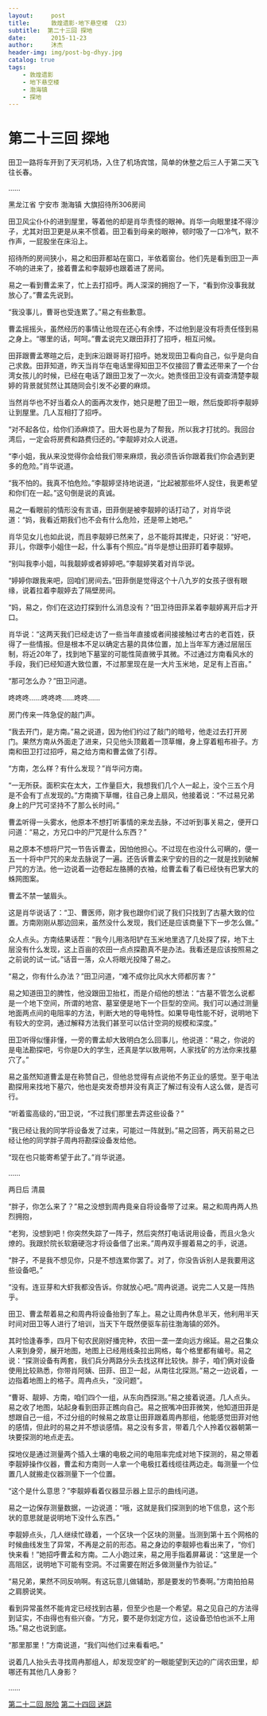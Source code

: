 ```yaml
---
layout:     post
title:      敦煌遗影·地下悬空楼 （23）
subtitle:  第二十三回 探地
date:       2015-11-23
author:     沐杰
header-img: img/post-bg-dhyy.jpg
catalog: true
tags:
    - 敦煌遗影
    - 地下悬空楼
    - 渤海镇
    - 探地
---
```

# 第二十三回 探地

田卫一路将车开到了天河机场，入住了机场宾馆，简单的休整之后三人于第二天飞往长春。

……

黑龙江省 宁安市 渤海镇 大旗招待所306房间

田卫风尘仆仆的进到屋里，等着他的却是肖华责怪的眼神。肖华一向眼里揉不得沙子，尤其对田卫更是从来不惯着。田卫看到母亲的眼神，顿时吸了一口冷气，默不作声，一屁股坐在床沿上。

招待所的房间狭小，易之和田菲都站在窗口，半依着窗台。他们先是看到田卫一声不响的进来了，接着曹孟和李靓婷也跟着进了房间。

易之一看到曹孟来了，忙上去打招呼。两人深深的拥抱了一下，“看到你没事我就放心了。”曹孟先说到。

“我没事儿，曹哥也受连累了。”易之有些歉意。

曹孟摇摇头，虽然经历的事情让他现在还心有余悸，不过他到是没有将责任怪到易之身上。“哪里的话，呵呵。”曹孟说完又跟田菲打了招呼，相互问候。

田菲跟曹孟寒暄之后，走到床沿跟哥哥打招呼。她发现田卫看向自己，似乎是向自己求救。田菲知道，昨天当肖华在电话里得知田卫不仅接回了曹孟还带来了一个台湾女孩儿的时候，已经在电话了跟田卫发了一次火。她责怪田卫没有调查清楚李靓婷的背景就贸然让其随同会引发不必要的麻烦。

当然肖华也不好当着众人的面再次发作，她只是瞪了田卫一眼，然后旋即将李靓婷让到屋里。几人互相打了招呼。

“对不起各位，给你们添麻烦了。田大哥也是为了帮我，所以我才打扰的。我回台湾后，一定会将房费和路费归还的。”李靓婷对众人说道。

“李小姐，我从来没觉得你会给我们带来麻烦，我必须告诉你跟着我们你会遇到更多的危险。”肖华说道。

“我不怕的。我真不怕危险。”李靓婷坚持地说道，“比起被那些坏人捉住，我更希望和你们在一起。”这句倒是说的真诚。

易之一看眼前的情形没有言语，田菲倒是被李靓婷的话打动了，对肖华说道：“妈，我看近期我们也不会有什么危险，还是带上她吧。”

肖华见女儿也如此说，而且李靓婷已然来了，总不能将其撵走，只好说：“好吧，菲儿，你跟李小姐住一起，什么事有个照应。”肖华是想让田菲盯着李靓婷。

“别叫我李小姐，叫我靓婷或者婷婷吧。”李靓婷笑着对肖华说。

“婷婷你跟我来吧，回咱们房间去。”田菲倒是觉得这个十八九岁的女孩子很有眼缘，说着拉着李靓婷去了隔壁房间。

“妈，易之，你们在这边打探到什么消息没有？”田卫待田菲呆着李靓婷离开后才开口。

肖华说：“这两天我们已经走访了一些当年直接或者间接接触过考古的老百姓，获得了一些情报。但是根本不足以确定古墓的具体位置，加上当年军方通过层层压制，将近20年了，找到地下墓室的可能性简直微乎其微。不过通过方南看风水的手段，我们已经知道大致位置，不过那里现在是一大片玉米地，足足有上百亩。”

“那可怎么办？”田卫问道。

咚咚咚……咚咚咚……咚咚……

房门传来一阵急促的敲门声。

“我去开门，是方南。”易之说道，因为他们约过了敲门的暗号，他走过去打开房门。果然方南从外面走了进来，只见他头顶戴着一顶草帽，身上穿着粗布褂子。方南和田卫打过招呼，易之给方南和曹孟做了引荐。

“方南，怎么样？有什么发现？”肖华问方南。

“一无所获。面积实在太大，工作量巨大，我想我们几个人一起上，没个三五个月是不会有丁点发现的。”方南摘下草帽，往自己身上扇风，他接着说：“不过易兄弟身上的尸咒可坚持不了那么长时间。”

曹孟听得一头雾水，他原本不想打听事情的来龙去脉，不过听到事关易之，便开口问道：“易之，方兄口中的尸咒是什么东西？”

易之原本不想将尸咒一节告诉曹孟，因怕他担心。不过现在也没什么可瞒的，便一五一十将中尸咒的来龙去脉说了一遍。还告诉曹孟来宁安的目的之一就是找到破解尸咒的方法。他一边说着一边卷起左胳膊的衣袖，给曹孟看了看已经快有巴掌大的蛛网图案。

曹孟不禁一皱眉头。

这是肖华说话了：“卫、曹医师，刚才我也跟你们说了我们只找到了古墓大致的位置。方南刚刚从那边回来，虽然没什么发现，我们还是应该商量下下一步怎么做。”

众人点头。方南结果话茬：“我今儿用洛阳铲在玉米地里选了几处探了探，地下土层没有什么发现，这上百亩的农田一点点探勘真不是办法。我看还是应该按照易之之前说的试一试。”话音一落，众人将眼光投降了易之。

“易之，你有什么办法？”田卫问道，“难不成你比风水大师都厉害？”

易之知道田卫的脾性，他没跟田卫抬杠，而是介绍他的想法：“古墓不管怎么说都是一个地下空间，所谓的地宫、墓室便是地下一个巨型的空间。我们可以通过测量地面两点间的电阻率的方法，判断大地的导电特性。如果导电性能不好，说明地下有较大的空洞，通过解释方法我们甚至可以估计空洞的规模和深度。”

田卫听得似懂非懂，一旁的曹孟却大致明白怎么回事儿，他说道：“易之，你说的是电法勘探吧，亏你是D大的学生，还真是学以致用啊，人家找矿的方法你来找墓穴了。”

易之虽然知道曹孟是在称赞自己，但他总觉得有点说他不务正业的感觉。至于电法勘探用来找地下墓穴，他也是突发奇想并没有真正了解过有没有人这么做，是否可行。

“听着蛮高级的，”田卫说，“不过我们那里去弄这些设备？”

“我已经让我的同学将设备发了过来，可能过一阵就到。”易之回答，两天前易之已经让他的同学胖子周冉将勘探设备发给他。

“现在也只能寄希望于此了。”肖华说道。

……

两日后 清晨

“胖子，你怎么来了？”易之没想到周冉竟亲自将设备带了过来。易之和周冉两人热烈拥抱，

“老狗，没想到吧！你突然失踪了一阵子，然后突然打电话说用设备，而且火急火燎的。我跟於院长软磨硬泡才将设备借了出来。”周冉双手握着易之的手，说道。

“胖子，不是我不想见你，只是不想连累你罢了。对了，你没告诉别人是我要用这些设备吧。”

“没有。连豆芽和大虾我都没告诉。你就放心吧。”周冉说道。说完二人又是一阵热乎。

田卫、曹孟帮着易之和周冉将设备抬到了车上。易之让周冉休息半天，他利用半天时间对田卫等人进行了培训，当天下午既然便驱车前往渤海镇的郊外。

其时恰逢春季，四月下旬农民刚好播完种，农田一垄一垄向远方绵延。易之召集众人来到身旁，展开地图，地图上已经用线条拉出网格，每个格里都有编号。易之说：“探测设备有两套，我们兵分两路分头去找这样比较快。胖子，咱们俩对设备使用比较熟悉，你带肖阿姨、田菲、田卫一起，从南往北探测。”易之一边说着，一边指着地图上的格子。周冉点头，“没问题”。

“曹哥、靓婷、方南，咱们四个一组，从东向西探测。”易之接着说道。几人点头。易之收了地图，站起身看到田菲正瞧向自己。易之抿嘴冲田菲微笑，他知道田菲是想跟自己一组，不过分组的时候易之故意让田菲跟着周冉那组，他能感觉田菲对他的感情，但此时的易之并不想谈感情。易之没有多言，带着几个人拎着仪器朝第一块要探测的地点走去。

探地仪是通过测量两个插入土壤的电极之间的电阻率完成对地下探测的，易之带着李靓婷操作仪器，曹孟和方南则一人拿一个电极扛着线缆往两边走。每测量一个位置几人就搬走仪器测量下一个位置。

“这个是什么意思？”李靓婷看着仪器显示器上显示的曲线问道。

易之一边保存测量数据，一边说道：“哦，这就是我们探测到的地下信息，这个形状的意思就是说明地下没什么东西。”

李靓婷点头，几人继续忙碌着，一个区块一个区块的测量。当测到第十五个网格的时候曲线发生了异常，不再是之前的形态。易之身边的李靓婷也看出来了，“你们快来看！”她招呼曹孟和方南。二人小跑过来，易之用手指着屏幕说：“这里是一个高阻区，说明地下可能有空洞。不过需要在附近多做测量作为验证。”

“易兄弟，果然不同反响啊。有这玩意儿做辅助，那是要发的节奏啊。”方南拍拍易之肩膀说笑。

看到异常虽然不能肯定已经找到古墓，但至少也是一个希望。易之见自己的方法得到证实，不由得也有些兴奋。“方兄，要不是你划定方位，这设备恐怕也派不上用场。”易之也说到底。

“那里那里！”方南说道，“我们叫他们过来看看吧。”

说着几人抬头去寻找周冉那组人，却发现空旷的一眼能望到天边的广阔农田里，却哪还有其他几人身影？

……

[第二十二回 脱险](http://www.jianshu.com/p/230c6c19104f)
[第二十四回 迷踪](http://www.jianshu.com/p/6ee49115023f)
